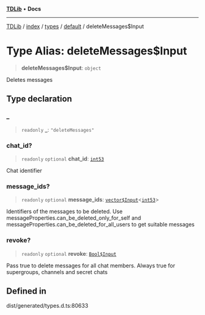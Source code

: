 [**TDLib**](../../../../../../README.md) • **Docs**

***

[TDLib](../../../../../../modules.md) / [index](../../../../../README.md) / [types](../../../README.md) / [default](../README.md) / deleteMessages$Input

# Type Alias: deleteMessages$Input

> **deleteMessages$Input**: `object`

Deletes messages

## Type declaration

### \_

> `readonly` **\_**: `"deleteMessages"`

### chat\_id?

> `readonly` `optional` **chat\_id**: [`int53`](int53.md)

Chat identifier

### message\_ids?

> `readonly` `optional` **message\_ids**: [`vector$Input`](vector$Input.md)\<[`int53`](int53.md)\>

Identifiers of the messages to be deleted. Use messageProperties.can_be_deleted_only_for_self and messageProperties.can_be_deleted_for_all_users to get suitable messages

### revoke?

> `readonly` `optional` **revoke**: [`Bool$Input`](Bool$Input.md)

Pass true to delete messages for all chat members. Always true for supergroups, channels and secret chats

## Defined in

dist/generated/types.d.ts:80633
